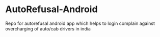 AutoRefusal-Android
===================

Repo for autorefusal android app which helps to login complain against overcharging of auto/cab drivers in india